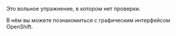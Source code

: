 Это вольное упражнение, в котором нет проверки.

В нём вы можете познакомиться с графическим интерфейсом OpenShift.
